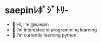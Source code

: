 # saepinﾚﾎﾟｼﾞﾄﾘ-
- 👋 Hi, I’m @saepin
- 👀 I’m interested in programming learning
- 🌱 I’m currently learning python


<!---
saepin/saepin is a ✨ special ✨ repository because its `README.md` (this file) appears on your GitHub profile.
You can click the Preview link to take a look at your changes.
--->

